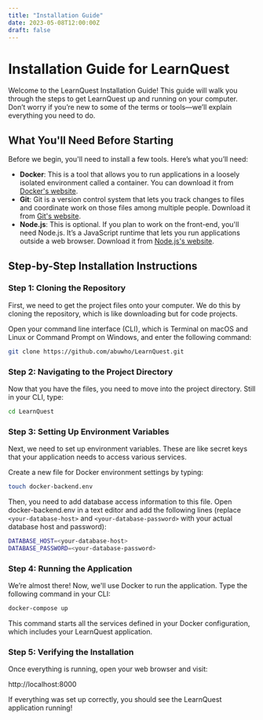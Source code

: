 ```yaml
---
title: "Installation Guide"
date: 2023-05-08T12:00:00Z
draft: false
---
```


# Installation Guide for LearnQuest

Welcome to the LearnQuest Installation Guide! This guide will walk you through the steps to get LearnQuest up and running on your computer. Don’t worry if you’re new to some of the terms or tools—we’ll explain everything you need to do.

## What You'll Need Before Starting

Before we begin, you'll need to install a few tools. Here’s what you’ll need:

- **Docker**: This is a tool that allows you to run applications in a loosely isolated environment called a container. You can download it from [Docker's website](https://www.docker.com/products/docker-desktop).
- **Git**: Git is a version control system that lets you track changes to files and coordinate work on those files among multiple people. Download it from [Git's website](https://git-scm.com/downloads).
- **Node.js**: This is optional. If you plan to work on the front-end, you'll need Node.js. It’s a JavaScript runtime that lets you run applications outside a web browser. Download it from [Node.js's website](https://nodejs.org/en/).

## Step-by-Step Installation Instructions

### Step 1: Cloning the Repository
First, we need to get the project files onto your computer. We do this by cloning the repository, which is like downloading but for code projects.

Open your command line interface (CLI), which is Terminal on macOS and Linux or Command Prompt on Windows, and enter the following command:

```bash
git clone https://github.com/abuwho/LearnQuest.git
```

### Step 2: Navigating to the Project Directory
Now that you have the files, you need to move into the project directory. Still in your CLI, type:

```bash
cd LearnQuest
```

### Step 3: Setting Up Environment Variables
Next, we need to set up environment variables. These are like secret keys that your application needs to access various services.

Create a new file for Docker environment settings by typing:

```bash
touch docker-backend.env
```

Then, you need to add database access information to this file. Open docker-backend.env in a text editor and add the following lines (replace `<your-database-host>` and `<your-database-password>` with your actual database host and password):

```bash
DATABASE_HOST=<your-database-host>
DATABASE_PASSWORD=<your-database-password>
```

### Step 4: Running the Application
We’re almost there! Now, we'll use Docker to run the application. Type the following command in your CLI:

```bash
docker-compose up
```

This command starts all the services defined in your Docker configuration, which includes your LearnQuest application.

### Step 5: Verifying the Installation
Once everything is running, open your web browser and visit:

http://localhost:8000

If everything was set up correctly, you should see the LearnQuest application running!